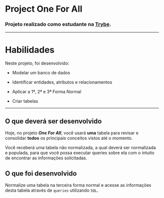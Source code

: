 # Project One For All
### Projeto realizado como estudante na [Trybe](https://www.betrybe.com/).

---

# Habilidades
Neste projeto, foi desenvolvido:

  * Modelar um banco de dados

  * Identificar entidades, atributos e relacionamentos
  
  * Aplicar a 1ª, 2ª e 3ª Forma Normal

  * Criar tabelas

---

## O que deverá ser desenvolvido

Hoje, no projeto ***One For All***, você usará **uma** tabela para revisar e consolidar **todos** os principais conceitos vistos até o momento.

Você receberá uma tabela não normalizada, a qual deverá ser normalizada e populada, para que você possa executar queries sobre ela com o intuito de encontrar as informações solicitadas.

## O que foi desenvolvido

Normalize uma tabela na terceira forma normal e acesse as informações desta tabela através de `queries` utilizando `SQL`.

